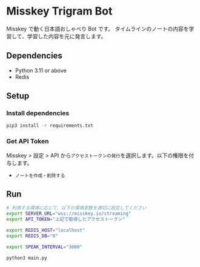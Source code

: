 # Misskey Trigram Bot

Misskey で動く日本語おしゃべり Bot です。
タイムラインのノートの内容を学習して、学習した内容を元に発言します。

## Dependencies

- Python 3.11 or above
- Redis

## Setup

### Install dependencies

```bash
pip3 install -r requirements.txt
```

### Get API Token

Misskey > 設定 > API から`アクセストークンの発行`を選択します。以下の権限を付与します。

- `ノートを作成・削除する`

## Run

```bash
# 利用する環境に応じて、以下の環境変数を適切に設定してください
export SERVER_URL="wss://misskey.io/streaming"
export API_TOKEN="上記で取得したアクセストークン"

export REDIS_HOST="localhost"
export REDIS_DB="0"

export SPEAK_INTERVAL="3600"

python3 main.py
```
